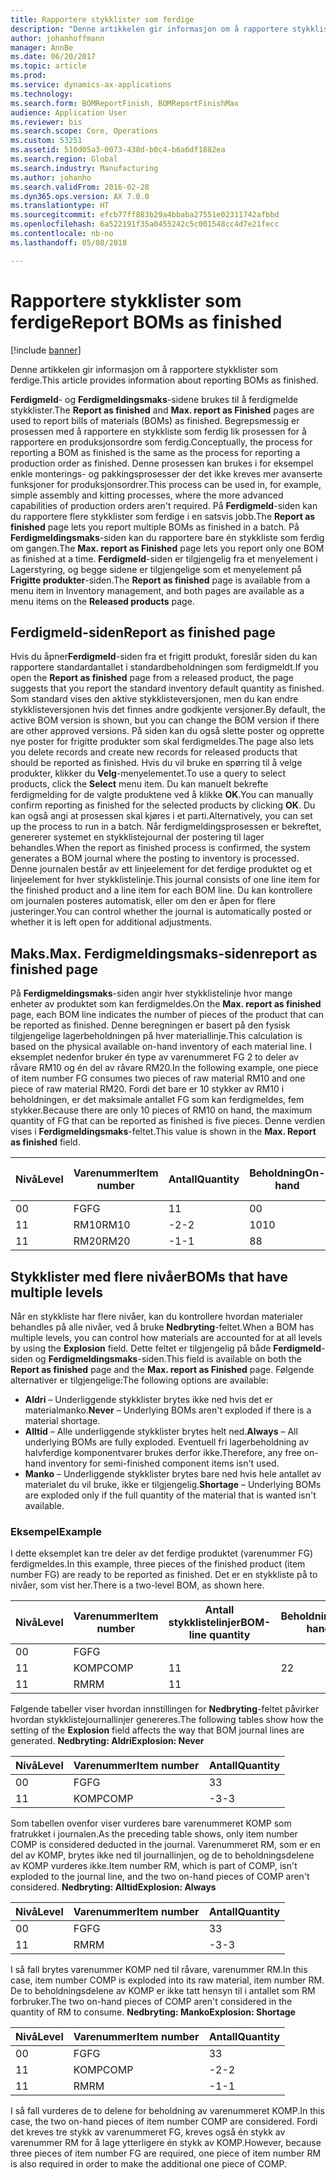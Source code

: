 ```yaml
---
title: Rapportere stykklister som ferdige
description: "Denne artikkelen gir informasjon om å rapportere stykklister som ferdige."
author: johanhoffmann
manager: AnnBe
ms.date: 06/20/2017
ms.topic: article
ms.prod: 
ms.service: dynamics-ax-applications
ms.technology: 
ms.search.form: BOMReportFinish, BOMReportFinishMax
audience: Application User
ms.reviewer: bis
ms.search.scope: Core, Operations
ms.custom: 53251
ms.assetid: 510d05a3-0073-438d-b0c4-b6a6df1882ea
ms.search.region: Global
ms.search.industry: Manufacturing
ms.author: johanho
ms.search.validFrom: 2016-02-28
ms.dyn365.ops.version: AX 7.0.0
ms.translationtype: HT
ms.sourcegitcommit: efcb77ff883b29a4bbaba27551e02311742afbbd
ms.openlocfilehash: 6a522191f35a0455242c5c001548cc4d7e21fecc
ms.contentlocale: nb-no
ms.lasthandoff: 05/08/2018

---
```


# <a name="report-boms-as-finished"></a><span data-ttu-id="ef434-103">Rapportere stykklister som ferdige</span><span class="sxs-lookup"><span data-stu-id="ef434-103">Report BOMs as finished</span></span>

[!include [banner](../includes/banner.md)]

<span data-ttu-id="ef434-104">Denne artikkelen gir informasjon om å rapportere stykklister som ferdige.</span><span class="sxs-lookup"><span data-stu-id="ef434-104">This article provides information about reporting BOMs as finished.</span></span>

<span data-ttu-id="ef434-105">**Ferdigmeld**- og **Ferdigmeldingsmaks**-sidene brukes til å ferdigmelde stykklister.</span><span class="sxs-lookup"><span data-stu-id="ef434-105">The **Report as finished** and **Max. report as Finished** pages are used to report bills of materials (BOMs) as finished.</span></span> <span data-ttu-id="ef434-106">Begrepsmessig er prosessen med å rapportere en stykkliste som ferdig lik prosessen for å rapportere en produksjonsordre som ferdig.</span><span class="sxs-lookup"><span data-stu-id="ef434-106">Conceptually, the process for reporting a BOM as finished is the same as the process for reporting a production order as finished.</span></span> <span data-ttu-id="ef434-107">Denne prosessen kan brukes i for eksempel enkle monterings- og pakkingsprosesser der det ikke kreves mer avanserte funksjoner for produksjonsordrer.</span><span class="sxs-lookup"><span data-stu-id="ef434-107">This process can be used in, for example, simple assembly and kitting processes, where the more advanced capabilities of production orders aren't required.</span></span> <span data-ttu-id="ef434-108">På **Ferdigmeld**-siden kan du rapportere flere stykklister som ferdige i en satsvis jobb.</span><span class="sxs-lookup"><span data-stu-id="ef434-108">The **Report as finished** page lets you report multiple BOMs as finished in a batch.</span></span> <span data-ttu-id="ef434-109">På **Ferdigmeldingsmaks**-siden kan du rapportere bare én stykkliste som ferdig om gangen.</span><span class="sxs-lookup"><span data-stu-id="ef434-109">The **Max. report as Finished** page lets you report only one BOM as finished at a time.</span></span> <span data-ttu-id="ef434-110">**Ferdigmeld**-siden er tilgjengelig fra et menyelement i Lagerstyring, og begge sidene er tilgjengelige som et menyelement på **Frigitte produkter**-siden.</span><span class="sxs-lookup"><span data-stu-id="ef434-110">The **Report as finished** page is available from a menu item in Inventory management, and both pages are available as a menu items on the **Released products** page.</span></span>

## <a name="report-as-finished-page"></a><span data-ttu-id="ef434-111">Ferdigmeld-siden</span><span class="sxs-lookup"><span data-stu-id="ef434-111">Report as finished page</span></span>
<span data-ttu-id="ef434-112">Hvis du åpner**Ferdigmeld**-siden fra et frigitt produkt, foreslår siden du kan rapportere standardantallet i standardbeholdningen som ferdigmeldt.</span><span class="sxs-lookup"><span data-stu-id="ef434-112">If you open the **Report as finished** page from a released product, the page suggests that you report the standard inventory default quantity as finished.</span></span> <span data-ttu-id="ef434-113">Som standard vises den aktive stykklisteversjonen, men du kan endre stykklisteversjonen hvis det finnes andre godkjente versjoner.</span><span class="sxs-lookup"><span data-stu-id="ef434-113">By default, the active BOM version is shown, but you can change the BOM version if there are other approved versions.</span></span> <span data-ttu-id="ef434-114">På siden kan du også slette poster og opprette nye poster for frigitte produkter som skal ferdigmeldes.</span><span class="sxs-lookup"><span data-stu-id="ef434-114">The page also lets you delete records and create new records for released products that should be reported as finished.</span></span> <span data-ttu-id="ef434-115">Hvis du vil bruke en spørring til å velge produkter, klikker du **Velg**-menyelementet.</span><span class="sxs-lookup"><span data-stu-id="ef434-115">To use a query to select products, click the **Select** menu item.</span></span> <span data-ttu-id="ef434-116">Du kan manuelt bekrefte ferdigmelding for de valgte produktene ved å klikke **OK**.</span><span class="sxs-lookup"><span data-stu-id="ef434-116">You can manually confirm reporting as finished for the selected products by clicking **OK**.</span></span> <span data-ttu-id="ef434-117">Du kan også angi at prosessen skal kjøres i et parti.</span><span class="sxs-lookup"><span data-stu-id="ef434-117">Alternatively, you can set up the process to run in a batch.</span></span> <span data-ttu-id="ef434-118">Når ferdigmeldingsprosessen er bekreftet, genererer systemet en stykklistejournal der postering til lager behandles.</span><span class="sxs-lookup"><span data-stu-id="ef434-118">When the report as finished process is confirmed, the system generates a BOM journal where the posting to inventory is processed.</span></span> <span data-ttu-id="ef434-119">Denne journalen består av ett linjeelement for det ferdige produktet og et linjeelement for hver stykklistelinje.</span><span class="sxs-lookup"><span data-stu-id="ef434-119">This journal consists of one line item for the finished product and a line item for each BOM line.</span></span> <span data-ttu-id="ef434-120">Du kan kontrollere om journalen posteres automatisk, eller om den er åpen for flere justeringer.</span><span class="sxs-lookup"><span data-stu-id="ef434-120">You can control whether the journal is automatically posted or whether it is left open for additional adjustments.</span></span>

## <a name="max-report-as-finished-page"></a><span data-ttu-id="ef434-121">Maks.</span><span class="sxs-lookup"><span data-stu-id="ef434-121">Max.</span></span> <span data-ttu-id="ef434-122">Ferdigmeldingsmaks-siden</span><span class="sxs-lookup"><span data-stu-id="ef434-122">report as finished page</span></span>
<span data-ttu-id="ef434-123">På **Ferdigmeldingsmaks**-siden angir hver stykklistelinje hvor mange enheter av produktet som kan ferdigmeldes.</span><span class="sxs-lookup"><span data-stu-id="ef434-123">On the **Max. report as finished** page, each BOM line indicates the number of pieces of the product that can be reported as finished.</span></span> <span data-ttu-id="ef434-124">Denne beregningen er basert på den fysisk tilgjengelige lagerbeholdningen på hver materiallinje.</span><span class="sxs-lookup"><span data-stu-id="ef434-124">This calculation is based on the physical available on-hand inventory of each material line.</span></span> <span data-ttu-id="ef434-125">I eksemplet nedenfor bruker én type av varenummeret FG 2 to deler av råvare RM10 og én del av råvare RM20.</span><span class="sxs-lookup"><span data-stu-id="ef434-125">In the following example, one piece of item number FG consumes two pieces of raw material RM10 and one piece of raw material RM20.</span></span> <span data-ttu-id="ef434-126">Fordi det bare er 10 stykker av RM10 i beholdningen, er det maksimale antallet FG som kan ferdigmeldes, fem stykker.</span><span class="sxs-lookup"><span data-stu-id="ef434-126">Because there are only 10 pieces of RM10 on hand, the maximum quantity of FG that can be reported as finished is five pieces.</span></span> <span data-ttu-id="ef434-127">Denne verdien vises i **Ferdigmeldingsmaks**-feltet.</span><span class="sxs-lookup"><span data-stu-id="ef434-127">This value is shown in the **Max. Report as finished** field.</span></span>

| <span data-ttu-id="ef434-128">Nivå</span><span class="sxs-lookup"><span data-stu-id="ef434-128">Level</span></span> | <span data-ttu-id="ef434-129">Varenummer</span><span class="sxs-lookup"><span data-stu-id="ef434-129">Item number</span></span> | <span data-ttu-id="ef434-130">Antall</span><span class="sxs-lookup"><span data-stu-id="ef434-130">Quantity</span></span> | <span data-ttu-id="ef434-131">Beholdning</span><span class="sxs-lookup"><span data-stu-id="ef434-131">On-hand</span></span> | <span data-ttu-id="ef434-132">Maks.</span><span class="sxs-lookup"><span data-stu-id="ef434-132">Max.</span></span> <span data-ttu-id="ef434-133">Ferdigmeld</span><span class="sxs-lookup"><span data-stu-id="ef434-133">Report as finished</span></span> |
|-------|-------------|----------|---------|-------------------------|
| <span data-ttu-id="ef434-134">0</span><span class="sxs-lookup"><span data-stu-id="ef434-134">0</span></span>     | <span data-ttu-id="ef434-135">FG</span><span class="sxs-lookup"><span data-stu-id="ef434-135">FG</span></span>          |  <span data-ttu-id="ef434-136">1</span><span class="sxs-lookup"><span data-stu-id="ef434-136">1</span></span>       | <span data-ttu-id="ef434-137">0</span><span class="sxs-lookup"><span data-stu-id="ef434-137">0</span></span>       | <span data-ttu-id="ef434-138">5</span><span class="sxs-lookup"><span data-stu-id="ef434-138">5</span></span>                       |
| <span data-ttu-id="ef434-139">1</span><span class="sxs-lookup"><span data-stu-id="ef434-139">1</span></span>     | <span data-ttu-id="ef434-140">RM10</span><span class="sxs-lookup"><span data-stu-id="ef434-140">RM10</span></span>        | <span data-ttu-id="ef434-141">-2</span><span class="sxs-lookup"><span data-stu-id="ef434-141">-2</span></span>       | <span data-ttu-id="ef434-142">10</span><span class="sxs-lookup"><span data-stu-id="ef434-142">10</span></span>      | <span data-ttu-id="ef434-143">5</span><span class="sxs-lookup"><span data-stu-id="ef434-143">5</span></span>                       |
| <span data-ttu-id="ef434-144">1</span><span class="sxs-lookup"><span data-stu-id="ef434-144">1</span></span>     | <span data-ttu-id="ef434-145">RM20</span><span class="sxs-lookup"><span data-stu-id="ef434-145">RM20</span></span>        | <span data-ttu-id="ef434-146">-1</span><span class="sxs-lookup"><span data-stu-id="ef434-146">-1</span></span>       |  <span data-ttu-id="ef434-147">8</span><span class="sxs-lookup"><span data-stu-id="ef434-147">8</span></span>      | <span data-ttu-id="ef434-148">8</span><span class="sxs-lookup"><span data-stu-id="ef434-148">8</span></span>                       |

## <a name="boms-that-have-multiple-levels"></a><span data-ttu-id="ef434-149">Stykklister med flere nivåer</span><span class="sxs-lookup"><span data-stu-id="ef434-149">BOMs that have multiple levels</span></span>
<span data-ttu-id="ef434-150">Når en stykkliste har flere nivåer, kan du kontrollere hvordan materialer behandles på alle nivåer, ved å bruke **Nedbryting**-feltet.</span><span class="sxs-lookup"><span data-stu-id="ef434-150">When a BOM has multiple levels, you can control how materials are accounted for at all levels by using the **Explosion** field.</span></span> <span data-ttu-id="ef434-151">Dette feltet er tilgjengelig på både **Ferdigmeld**-siden og **Ferdigmeldingsmaks**-siden.</span><span class="sxs-lookup"><span data-stu-id="ef434-151">This field is available on both the **Report as finished** page and the **Max. report as Finished** page.</span></span> <span data-ttu-id="ef434-152">Følgende alternativer er tilgjengelige:</span><span class="sxs-lookup"><span data-stu-id="ef434-152">The following options are available:</span></span>

-   <span data-ttu-id="ef434-153">**Aldri** – Underliggende stykklister brytes ikke ned hvis det er materialmanko.</span><span class="sxs-lookup"><span data-stu-id="ef434-153">**Never** – Underlying BOMs aren't exploded if there is a material shortage.</span></span>
-   <span data-ttu-id="ef434-154">**Alltid** – Alle underliggende stykklister brytes helt ned.</span><span class="sxs-lookup"><span data-stu-id="ef434-154">**Always** – All underlying BOMs are fully exploded.</span></span> <span data-ttu-id="ef434-155">Eventuell fri lagerbeholdning av halvferdige komponentvarer brukes derfor ikke.</span><span class="sxs-lookup"><span data-stu-id="ef434-155">Therefore, any free on-hand inventory for semi-finished component items isn't used.</span></span>
-   <span data-ttu-id="ef434-156">**Manko** – Underliggende stykklister brytes bare ned hvis hele antallet av materialet du vil bruke, ikke er tilgjengelig.</span><span class="sxs-lookup"><span data-stu-id="ef434-156">**Shortage** – Underlying BOMs are exploded only if the full quantity of the material that is wanted isn't available.</span></span>

### <a name="example"></a><span data-ttu-id="ef434-157">Eksempel</span><span class="sxs-lookup"><span data-stu-id="ef434-157">Example</span></span>

<span data-ttu-id="ef434-158">I dette eksemplet kan tre deler av det ferdige produktet (varenummer FG) ferdigmeldes.</span><span class="sxs-lookup"><span data-stu-id="ef434-158">In this example, three pieces of the finished product (item number FG) are ready to be reported as finished.</span></span> <span data-ttu-id="ef434-159">Det er en stykkliste på to nivåer, som vist her.</span><span class="sxs-lookup"><span data-stu-id="ef434-159">There is a two-level BOM, as shown here.</span></span>

| <span data-ttu-id="ef434-160">Nivå</span><span class="sxs-lookup"><span data-stu-id="ef434-160">Level</span></span> | <span data-ttu-id="ef434-161">Varenummer</span><span class="sxs-lookup"><span data-stu-id="ef434-161">Item number</span></span> | <span data-ttu-id="ef434-162">Antall stykklistelinjer</span><span class="sxs-lookup"><span data-stu-id="ef434-162">BOM-line quantity</span></span> | <span data-ttu-id="ef434-163">Beholdning</span><span class="sxs-lookup"><span data-stu-id="ef434-163">On-hand</span></span> |
|-------|-------------|-------------------|---------|
| <span data-ttu-id="ef434-164">0</span><span class="sxs-lookup"><span data-stu-id="ef434-164">0</span></span>     | <span data-ttu-id="ef434-165">FG</span><span class="sxs-lookup"><span data-stu-id="ef434-165">FG</span></span>          |                   |         |
| <span data-ttu-id="ef434-166">1</span><span class="sxs-lookup"><span data-stu-id="ef434-166">1</span></span>     | <span data-ttu-id="ef434-167">KOMP</span><span class="sxs-lookup"><span data-stu-id="ef434-167">COMP</span></span>        | <span data-ttu-id="ef434-168">1</span><span class="sxs-lookup"><span data-stu-id="ef434-168">1</span></span>                 | <span data-ttu-id="ef434-169">2</span><span class="sxs-lookup"><span data-stu-id="ef434-169">2</span></span>       |
| <span data-ttu-id="ef434-170">1</span><span class="sxs-lookup"><span data-stu-id="ef434-170">1</span></span>     | <span data-ttu-id="ef434-171">RM</span><span class="sxs-lookup"><span data-stu-id="ef434-171">RM</span></span>          | <span data-ttu-id="ef434-172">1</span><span class="sxs-lookup"><span data-stu-id="ef434-172">1</span></span>                 |         |

<span data-ttu-id="ef434-173">Følgende tabeller viser hvordan innstillingen for **Nedbryting**-feltet påvirker hvordan stykklistejournallinjer genereres.</span><span class="sxs-lookup"><span data-stu-id="ef434-173">The following tables show how the setting of the **Explosion** field affects the way that BOM journal lines are generated.</span></span> <span data-ttu-id="ef434-174">**Nedbryting: Aldri**</span><span class="sxs-lookup"><span data-stu-id="ef434-174">**Explosion: Never**</span></span>

| <span data-ttu-id="ef434-175">Nivå</span><span class="sxs-lookup"><span data-stu-id="ef434-175">Level</span></span> | <span data-ttu-id="ef434-176">Varenummer</span><span class="sxs-lookup"><span data-stu-id="ef434-176">Item number</span></span> | <span data-ttu-id="ef434-177">Antall</span><span class="sxs-lookup"><span data-stu-id="ef434-177">Quantity</span></span> |
|-------|-------------|----------|
| <span data-ttu-id="ef434-178">0</span><span class="sxs-lookup"><span data-stu-id="ef434-178">0</span></span>     | <span data-ttu-id="ef434-179">FG</span><span class="sxs-lookup"><span data-stu-id="ef434-179">FG</span></span>          | <span data-ttu-id="ef434-180">3</span><span class="sxs-lookup"><span data-stu-id="ef434-180">3</span></span>        |
| <span data-ttu-id="ef434-181">1</span><span class="sxs-lookup"><span data-stu-id="ef434-181">1</span></span>     | <span data-ttu-id="ef434-182">KOMP</span><span class="sxs-lookup"><span data-stu-id="ef434-182">COMP</span></span>        | <span data-ttu-id="ef434-183">-3</span><span class="sxs-lookup"><span data-stu-id="ef434-183">-3</span></span>       |

<span data-ttu-id="ef434-184">Som tabellen ovenfor viser vurderes bare varenummeret KOMP som fratrukket i journalen.</span><span class="sxs-lookup"><span data-stu-id="ef434-184">As the preceding table shows, only item number COMP is considered deducted in the journal.</span></span> <span data-ttu-id="ef434-185">Varenummeret RM, som er en del av KOMP, brytes ikke ned til journallinjen, og de to beholdningsdelene av KOMP vurderes ikke.</span><span class="sxs-lookup"><span data-stu-id="ef434-185">Item number RM, which is part of COMP, isn't exploded to the journal line, and the two on-hand pieces of COMP aren't considered.</span></span> <span data-ttu-id="ef434-186">**Nedbryting: Alltid**</span><span class="sxs-lookup"><span data-stu-id="ef434-186">**Explosion: Always**</span></span>

| <span data-ttu-id="ef434-187">Nivå</span><span class="sxs-lookup"><span data-stu-id="ef434-187">Level</span></span> | <span data-ttu-id="ef434-188">Varenummer</span><span class="sxs-lookup"><span data-stu-id="ef434-188">Item number</span></span> | <span data-ttu-id="ef434-189">Antall</span><span class="sxs-lookup"><span data-stu-id="ef434-189">Quantity</span></span> |
|-------|-------------|----------|
| <span data-ttu-id="ef434-190">0</span><span class="sxs-lookup"><span data-stu-id="ef434-190">0</span></span>     | <span data-ttu-id="ef434-191">FG</span><span class="sxs-lookup"><span data-stu-id="ef434-191">FG</span></span>          | <span data-ttu-id="ef434-192">3</span><span class="sxs-lookup"><span data-stu-id="ef434-192">3</span></span>        |
| <span data-ttu-id="ef434-193">1</span><span class="sxs-lookup"><span data-stu-id="ef434-193">1</span></span>     | <span data-ttu-id="ef434-194">RM</span><span class="sxs-lookup"><span data-stu-id="ef434-194">RM</span></span>          | <span data-ttu-id="ef434-195">-3</span><span class="sxs-lookup"><span data-stu-id="ef434-195">-3</span></span>       |

<span data-ttu-id="ef434-196">I så fall brytes varenummer KOMP ned til råvare, varenummer RM.</span><span class="sxs-lookup"><span data-stu-id="ef434-196">In this case, item number COMP is exploded into its raw material, item number RM.</span></span> <span data-ttu-id="ef434-197">De to beholdningsdelene av KOMP er ikke tatt hensyn til i antallet som RM forbruker.</span><span class="sxs-lookup"><span data-stu-id="ef434-197">The two on-hand pieces of COMP aren't considered in the quantity of RM to consume.</span></span> <span data-ttu-id="ef434-198">**Nedbryting: Manko**</span><span class="sxs-lookup"><span data-stu-id="ef434-198">**Explosion: Shortage**</span></span>

| <span data-ttu-id="ef434-199">Nivå</span><span class="sxs-lookup"><span data-stu-id="ef434-199">Level</span></span> | <span data-ttu-id="ef434-200">Varenummer</span><span class="sxs-lookup"><span data-stu-id="ef434-200">Item number</span></span> | <span data-ttu-id="ef434-201">Antall</span><span class="sxs-lookup"><span data-stu-id="ef434-201">Quantity</span></span> |
|-------|-------------|----------|
| <span data-ttu-id="ef434-202">0</span><span class="sxs-lookup"><span data-stu-id="ef434-202">0</span></span>     | <span data-ttu-id="ef434-203">FG</span><span class="sxs-lookup"><span data-stu-id="ef434-203">FG</span></span>          | <span data-ttu-id="ef434-204">3</span><span class="sxs-lookup"><span data-stu-id="ef434-204">3</span></span>        |
| <span data-ttu-id="ef434-205">1</span><span class="sxs-lookup"><span data-stu-id="ef434-205">1</span></span>     | <span data-ttu-id="ef434-206">KOMP</span><span class="sxs-lookup"><span data-stu-id="ef434-206">COMP</span></span>        | <span data-ttu-id="ef434-207">-2</span><span class="sxs-lookup"><span data-stu-id="ef434-207">-2</span></span>       |
| <span data-ttu-id="ef434-208">1</span><span class="sxs-lookup"><span data-stu-id="ef434-208">1</span></span>     | <span data-ttu-id="ef434-209">RM</span><span class="sxs-lookup"><span data-stu-id="ef434-209">RM</span></span>          | <span data-ttu-id="ef434-210">-1</span><span class="sxs-lookup"><span data-stu-id="ef434-210">-1</span></span>       |

<span data-ttu-id="ef434-211">I så fall vurderes de to delene for beholdning av varenummeret KOMP.</span><span class="sxs-lookup"><span data-stu-id="ef434-211">In this case, the two on-hand pieces of item number COMP are considered.</span></span> <span data-ttu-id="ef434-212">Fordi det kreves tre stykk av varenummeret FG, kreves også én stykk av varenummer RM for å lage ytterligere én stykk av KOMP.</span><span class="sxs-lookup"><span data-stu-id="ef434-212">However, because three pieces of item number FG are required, one piece of item number RM is also required in order to make the additional one piece of COMP.</span></span>




